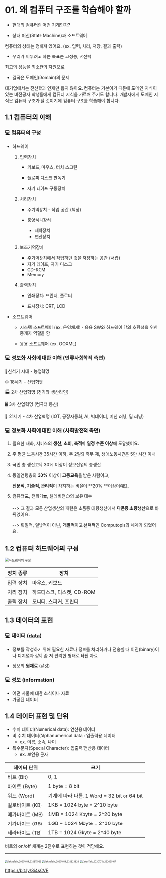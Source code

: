 # 01. 왜 컴퓨터 구조를 학습해야 할까

- 현대의 컴퓨터란 어떤 기계인가?

- 상태 머신(State Machine)과 소프트웨어

컴퓨터의 상태는 정해져 있어요. (ex. 입력, 처리, 저장, 결과 출력)

- 우리가 이루려고 하는 목표는 고성능, 저전력

최고의 성능을 최소한의 자원으로

- 결국은 도메인(Domain)의 문제

대기업에서는 전산학과 인재만 뽑지 않아요. 컴퓨터는 기본이기 때문에 도메인 지식이 있는 비전공자 학생들에게 컴퓨터 지식을 가르쳐 주기도 합니다. 개발자에게 도메인 지식은 컴퓨터 구조가 될 것이기에 컴퓨터 구조를 학습해야 합니다.



## 1.1 컴퓨터의 이해

### :computer: **컴퓨터의 구성**

- 하드웨어

  1. 입력장치

     - 키보드, 마우스, 터치 스크린

     - 플로피 디스크 판독기

     - 자기 테이프 구동장치

  2. 처리장치

     - 주기억장치 - 작업 공간 (책상)

     - 중앙처리장치
       - 제어장치
       - 연산장치

  3. 보조기억장치 

     - 주기억장치에서 작업하던 것을 저장하는 공간 (서랍)
     - 자기 테이프, 자기 디스크
     - CD-ROM
     - Memory

  4. 출력장치

     - 인쇄장치: 프린터, 플로터

     - 표시장치: CRT, LCD

       

- 소프트웨어

  - 시스템 소프트웨어 (ex. 운영체제) - 응용 SW와 하드웨어 간의 호환성을 위한 중개자 역할을 함

  - 응용 소프트웨어 (ex. OOXML)

    

### :computer: **정보화 사회에 대한 이해** (인류사회학적 측면)

:corn:신석기 시대 - 농업혁명 

:gear: ​18세기 - 산업혁명 

:factory: ​2차 산업혁명 (전기와 생산라인) 

:desktop_computer: ​3차 산업혁명 (컴퓨터 통신) 

:robot: ​21세기 - 4차 산업혁명 (IOT, 공장자동화, AI, 빅데이터, 머신 러닝, 딥 러닝) 



### :computer: **정보화 사회에 대한 이해** (사회발전적 측면)

1. 필요한 재화, 서비스의 **생산, 소비, 축적**이 **일정 수준 이상**에 도달했어요.

2. 주 평균 노동시간 35시간 이하, 주 2일의 휴무 제, 생애노동시간은 5만 시간 이내

3. 국민 총 생산고의 30% 이상이 정보산업의 총생산

4. 동일연령층의 **30%** 이상이 **고등교육**을 받은 사람이고,

   **전문직, 기술직, 관리직**이 차지하는 비율이 **20% **이상이예요.

5. 컴퓨터:computer:, 전화기:telephone:, 텔레비전:tv:의 보유 대수

   --> 그 결과 모든 산업생산의 패턴은 소품종 대량생산에서 **다품종 소량생산**으로 바뀌었어요.

   --> 획일적, 일방적이 아닌, **개별적**이고 **선택적**인 Computopia의 세계가 되었어요.



## 1.2 컴퓨터 하드웨어의 구성



<img src="C:\Users\jmh36\OneDrive\Desktop\하드웨어의 구성.PNG" alt="하드웨어의 구성" style="zoom:75%;" />

| 장치 종류 | 장치                       |
| --------- | -------------------------- |
| 입력 장치 | 마우스, 키보드             |
| 처리 장치 | 하드디스크, 디스켓, CD-ROM |
| 출력 장치 | 모니터, 스피커, 프린터     |



## 1.3 데이터의 표현

### :computer: 데이터 (data)

- 정보를 작성하기 위해 필요한 자료나 정보를 처리하거나 전송할 때 이진(binary)이나 디지털과 같이 좀 저 편리한 형태로 바뀐 자료

- 정보의 **원재료** (날것)

  

### :computer: 정보 (information)

- 어떤 사물에 대한 소식이나 자료
- 가공된 데이터



## 1.4 데이터 표현 및 단위

- 수치 데이터(Numerical data): 연산용 데이터
- 비 수치 데이터(Alphanumerical data): 입출력용 데이터
  - ex. 이름, 소속, 나이
- 특수문자(Special Character): 입출력/연산용 데이터
  - ex. 보안용 문자



| 데이터 단위     | 크기                                        |
| --------------- | ------------------------------------------- |
| 비트 (Bit)      | 0, 1                                        |
| 바이트 (Byte)   | 1 byte = 8 bit                              |
| 워드 (Word)     | 기계에 따라 다름, 1 Word = 32 bit or 64 bit |
| 킬로바이트 (KB) | 1KB = 1024 byte = 2^10 byte                 |
| 메가바이트 (MB) | 1MB = 1024 Kbyte = 2^20 byte                |
| 기가바이트 (GB) | 1GB = 1024 Mbyte = 2^30 byte                |
| 테라바이트 (TB) | 1TB = 1024 Gbyte = 2^40 byte                |

비트의 on/off 체계는 2진수로 표현하는 것이 적당해요. 



---

<img src="C:\Users\jmh36\OneDrive\Desktop\KakaoTalk_20201019_232617955.jpg" alt="KakaoTalk_20201019_232617955" style="zoom:50%;" />

<img src="C:\Users\jmh36\OneDrive\Desktop\KakaoTalk_20201019_232623828.jpg" alt="KakaoTalk_20201019_232623828" style="zoom:50%;" />

<img src="C:\Users\jmh36\OneDrive\Desktop\KakaoTalk_20201019_232630107.jpg" alt="KakaoTalk_20201019_232630107" style="zoom:50%;" />

https://bit.ly/3i4sCVE

















